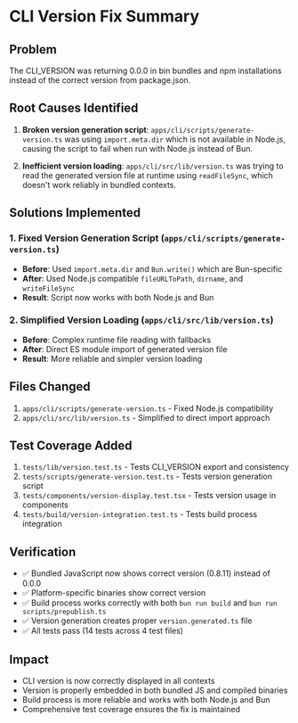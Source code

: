 # CLI Version Fix Summary

## Problem
The CLI_VERSION was returning 0.0.0 in bin bundles and npm installations instead of the correct version from package.json.

## Root Causes Identified
1. **Broken version generation script**: `apps/cli/scripts/generate-version.ts` was using `import.meta.dir` which is not available in Node.js, causing the script to fail when run with Node.js instead of Bun.

2. **Inefficient version loading**: `apps/cli/src/lib/version.ts` was trying to read the generated version file at runtime using `readFileSync`, which doesn't work reliably in bundled contexts.

## Solutions Implemented

### 1. Fixed Version Generation Script (`apps/cli/scripts/generate-version.ts`)
- **Before**: Used `import.meta.dir` and `Bun.write()` which are Bun-specific
- **After**: Used Node.js compatible `fileURLToPath`, `dirname`, and `writeFileSync`
- **Result**: Script now works with both Node.js and Bun

### 2. Simplified Version Loading (`apps/cli/src/lib/version.ts`)
- **Before**: Complex runtime file reading with fallbacks
- **After**: Direct ES module import of generated version file
- **Result**: More reliable and simpler version loading

## Files Changed
1. `apps/cli/scripts/generate-version.ts` - Fixed Node.js compatibility
2. `apps/cli/src/lib/version.ts` - Simplified to direct import approach

## Test Coverage Added
1. `tests/lib/version.test.ts` - Tests CLI_VERSION export and consistency
2. `tests/scripts/generate-version.test.ts` - Tests version generation script
3. `tests/components/version-display.test.tsx` - Tests version usage in components
4. `tests/build/version-integration.test.ts` - Tests build process integration

## Verification
- ✅ Bundled JavaScript now shows correct version (0.8.11) instead of 0.0.0
- ✅ Platform-specific binaries show correct version
- ✅ Build process works correctly with both `bun run build` and `bun run scripts/prepublish.ts`
- ✅ Version generation creates proper `version.generated.ts` file
- ✅ All tests pass (14 tests across 4 test files)

## Impact
- CLI version is now correctly displayed in all contexts
- Version is properly embedded in both bundled JS and compiled binaries
- Build process is more reliable and works with both Node.js and Bun
- Comprehensive test coverage ensures the fix is maintained